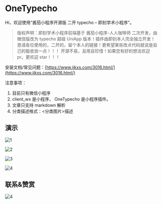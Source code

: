# OneTypecho

Hi，欢迎使用“酱茄小程序开源版 二开 typecho – 即刻学术小程序”。

>版权声明：即刻学术小程序前端基于 酱茄小程序-人人咖啡师 二次开发，由微信版改为 typecho 超级 UniApp 版本！插件由即刻本人完全独立开发！
>恳请各位使用的，二开的，留个本人的链接！更希望某些改点代码就说是自己的能收敛一点！！！
>开源不易，且用且珍惜！如果您有好的想法欢迎 pr。更欢迎 star！！！


安装文档/常见问题：[https://www.ijkxs.com/3016.html/](https://www.ijkxs.com/3016.html/)

注意事项：
1. 目前只有微信小程序
2. client_wx 是小程序， OneTypecho 是小程序插件。
3. 文章只支持 markdown 解析
4. 分类描述格式：<分类图片>描述


## 演示


![1](https://cdn.jsdelivr.net/gh/gogobody/OneTypecho/rd-images/q1.png)

![2](https://cdn.jsdelivr.net/gh/gogobody/OneTypecho/rd-images/q2.png)

![3](https://cdn.jsdelivr.net/gh/gogobody/OneTypecho/rd-images/q3.png)

![4](https://cdn.jsdelivr.net/gh/gogobody/OneTypecho/rd-images/q4.png)

## 联系&赞赏

![4](https://cdn.jsdelivr.net/gh/gogobody/OneTypecho/rd-images/wxpay.jpg)
